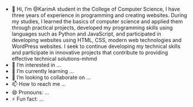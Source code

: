 - 👋 Hi, I’m @KarimA student in the College of Computer Science, I have three years of experience in programming and creating websites. During my studies, I learned the basics of computer science and applied them through practical projects, developed my programming skills using languages   such as Python and JavaScript, and participated in developing websites using HTML, CSS, modern web technologies and WordPress websites.  I seek to continue developing my technical skills and participate in innovative projects that contribute to providing effective technical solutions-mhmd
- 👀 I’m interested in ...
- 🌱 I’m currently learning ...
- 💞️ I’m looking to collaborate on ...
- 📫 How to reach me ...
- 😄 Pronouns: ...
- ⚡ Fun fact: ...

<!---
Karim-mhmd/Karim-mhmd is a ✨ special ✨ repository because its `README.md` (this file) appears on your GitHub profile.
You can click the Preview link to take a look at your changes.
--->
